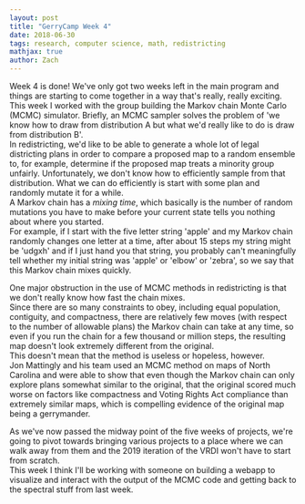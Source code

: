 ```yaml
---
layout: post
title: "GerryCamp Week 4"
date: 2018-06-30
tags: research, computer science, math, redistricting
mathjax: true
author: Zach
---
```


Week 4 is done! We've only got two weeks left in the main program and things are starting 
to come together in a way that's really, really exciting.  This week I worked with the group 
building the Markov chain Monte Carlo (MCMC) simulator. Briefly, an MCMC sampler solves the problem of 
'we know how to draw from distribution A but what we'd really like to do is draw from distribution B'.  
In redistricting, we'd like to be able to generate a whole lot of legal districting plans in order 
to compare a proposed map to a random ensemble to, for example, determine if the proposed map
 treats a minority group unfairly.  Unfortunately, we don't know how to efficiently sample from that distribution.  What we can do efficiently is start with some plan and 
randomly mutate it for a while.  
A Markov chain has a *mixing time*, which basically is the number of 
random mutations you have to make before your current state tells you nothing about where you started.  
For example, if I start with the five letter string 'apple' and my Markov chain randomly 
changes one letter at a time, after about 15 steps my string might be 'udgxh' and if I 
just hand you that string, you probably can't meaningfully tell whether my initial string was 'apple'  or 'elbow' or 'zebra', so we say that this Markov chain mixes quickly.  

One major obstruction in the use of MCMC methods in redistricting is that we don't really
 know how fast the chain mixes.  
Since there are so many constraints to obey, including equal population, 
contiguity, and compactness, there are relatively few moves (with respect to the number 
of allowable plans) the Markov chain can take at any time, so even if you run the chain 
for a few thousand or million steps, the resulting map doesn't look extremely different from the original.  
This doesn't mean that the method is useless or hopeless, however.  
Jon Mattingly and his team used an MCMC method on maps of North Carolina 
and were able to show that even though the Markov chain can only explore plans somewhat 
similar to the original, that the original scored much worse on factors like compactness 
and Voting Rights Act compliance than extremely similar maps, which is compelling evidence of the original map being a gerrymander.

As we've now passed the midway point of the five weeks of projects, 
we're going to pivot towards bringing various projects to a place where we can walk away from them and the 2019 iteration of the VRDI won't have to start from scratch.  
This week I think I'll be working with someone on building a webapp to 
visualize and interact with the output of the MCMC code and getting back to the spectral stuff from last week.
